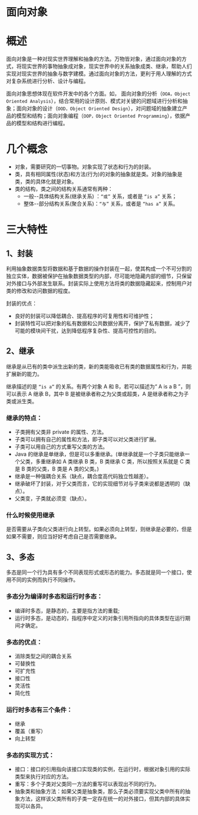 面向对象
====================
# 概述
面向对象是一种对现实世界理解和抽象的方法。万物皆对象，通过面向对象的方式，将现实世界的事物抽象成对象，现实世界中的关系抽象成类、继承，帮助人们实现对现实世界的抽象与数字建模。通过面向对象的方法，更利于用人理解的方式对复杂系统进行分析、设计与编程。

面向对象思想体现在软件开发中的各个方面。如， 面向对象的分析（`OOA，Object Oriented Analysis`），结合常用的设计原则、模式对关键的问题域进行分析和抽象；面向对象的设计（`OOD，Object Oriented Design`），对问题域的抽象建立产品的模型和结构；面向对象编程（`OOP，Object Oriented Programming`），依据产品的模型和结构进行编程。


# 几个概念

* 对象，需要研究的一切事物。对象实现了状态和行为的封装。
* 类，具有相同属性(状态)和方法(行为)的对象的抽象就是类。对象的抽象是类，类的具体化就是对象。
* 类的结构，类之间的结构关系通常有两种：  
  * 一般--具体结构关系(继承关系) ：`“或”` 关系，或者是 `“is a”` 关系；  
  * 整体--部分结构关系(聚合关系)：`“与”` 关系，或者是 `“has a”` 关系。

# 三大特性

## 1、封装
利用抽象数据类型将数据和基于数据的操作封装在一起，使其构成一个不可分割的独立实体，数据被保护在抽象数据类型的内部，尽可能地隐藏内部的细节，只保留对外接口与外部发生联系。封装实际上使用方法将类的数据隐藏起来，控制用户对类的修改和访问数据的程度。  

封装的优点：  
* 良好的封装可以降低耦合、提高程序的可复用性和可维护性；
* 封装特性可以把对象的私有数据和公共数据分离开，保护了私有数据，减少了可能的模块间干扰，达到降低程序复杂性、提高可控性的目的。

## 2、继承  
继承是从已有的类中派生出新的类，新的类能吸收已有类的数据属性和行为，并能扩展新的能力。  

继承描述的是 `“is a”` 的关系。有两个对象 A 和 B，若可以描述为“ A is a B ”，则可以表示 A 继承 B，其中 B 是被继承者称之为父类或超类，A 是继承者称之为子类或派生类。

### 继承的特点：      
* 子类拥有父类非 private 的属性、方法。
* 子类可以拥有自己的属性和方法，即子类可以对父类进行扩展。
* 子类可以用自己的方式重写父类的方法。
* Java 的继承是单继承，但是可以多重继承。(单继承就是一个子类只能继承一个父类，多重继承如 A 类继承 B 类，B 类继承 C 类，所以按照关系就是 C 类是 B 类的父类，B 类是 A 类的父类。)
* 继承是一种强耦合关系（缺点，耦合度高代码独立性越差）。
* 继承破坏了封装，对于父类而言，它的实现细节对与子类来说都是透明的（缺点）。
* 父类变，子类就必须变（缺点）。


### 什么时候使用继承
是否需要从子类向父类进行向上转型。如果必须向上转型，则继承是必要的，但是如果不需要，则应当好好考虑自己是否需要继承。

## 3、多态 
多态是同一个行为具有多个不同表现形式或形态的能力。多态就是同一个接口，使用不同的实例而执行不同操作。

### 多态分为编译时多态和运行时多态：
* 编译时多态，是静态的，主要是指方法的重载;
* 运行时多态，是动态的，指程序中定义的对象引用所指向的具体类型在运行期间才确定。

### 多态的优点：  
* 消除类型之间的耦合关系
* 可替换性
* 可扩充性
* 接口性
* 灵活性
* 简化性

### 运行时多态有三个条件：
* 继承  
* 覆盖（重写）  
* 向上转型

### 多态的实现方式：
- 接口：接口的引用指向该接口实现类的实例，在运行时，根据对象引用的实际类型来执行对应的方法。
- 重写：多个子类对父类同一方法的重写可以表现出不同的行为。
- 抽象类和抽象方法：如果父类是抽象类，那么子类必须要实现父类中所有的抽象方法，这样该父类所有的子类一定存在统一的对外接口，但其内部的具体实现可以各异。


